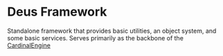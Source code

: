 # Deus Framework

Standalone framework that provides basic utilities, an object system, and some basic services. Serves primarily as the backbone of the [CardinalEngine](https://github.com/Floating-Point-Studios/CardinalEngine)